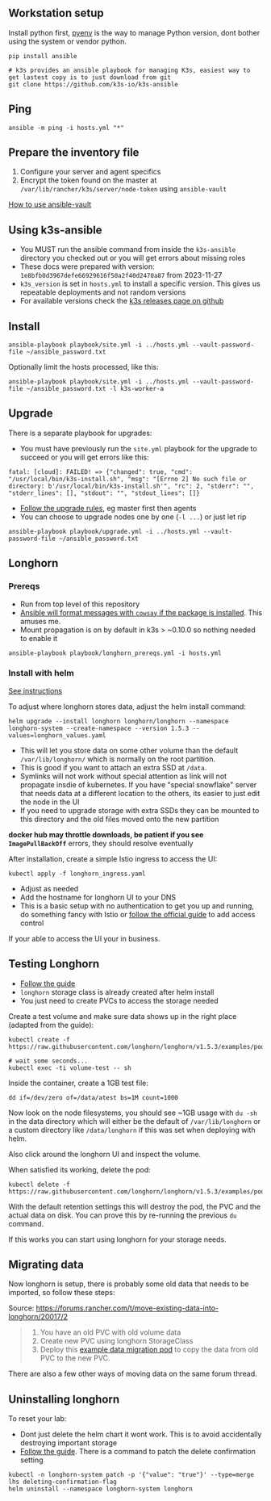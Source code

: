
## Workstation setup

Install python first, [pyenv](https://github.com/pyenv/pyenv#installation) is the way to manage Python version, dont bother using the system or vendor python.

```shell
pip install ansible

# k3s provides an ansible playbook for managing K3s, easiest way to get lastest copy is to just download from git
git clone https://github.com/k3s-io/k3s-ansible
```

## Ping

```shell
ansible -m ping -i hosts.yml "*"
```

## Prepare the inventory file

1. Configure your server and agent specifics
2. Encrypt the token found on the master at `/var/lib/rancher/k3s/server/node-token` using `ansible-vault`

[How to use ansible-vault](https://www.declarativesystems.com/2023/11/29/ansible-vault.html)

## Using k3s-ansible

* You MUST run the ansible command from inside the `k3s-ansible` directory you checked out or you will get errors about missing roles
* These docs were prepared with version: `1e8bfb0d3967defe66929616f50a2f40d2470a87` from 2023-11-27
* `k3s_version` is set in `hosts.yml` to install a specific version. This gives us repeatable deployments and not random versions
* For available versions check the [k3s releases page on github](https://github.com/k3s-io/k3s/releases)

## Install

```shell
ansible-playbook playbook/site.yml -i ../hosts.yml --vault-password-file ~/ansible_password.txt
```

Optionally limit the hosts processed, like this:

```shell
ansible-playbook playbook/site.yml -i ../hosts.yml --vault-password-file ~/ansible_password.txt -l k3s-worker-a
```

## Upgrade

There is a separate playbook for upgrades:
* You must have previously run the `site.yml` playbook for the upgrade to succeed or you will get errors like this:
```
fatal: [cloud]: FAILED! => {"changed": true, "cmd": "/usr/local/bin/k3s-install.sh", "msg": "[Errno 2] No such file or directory: b'/usr/local/bin/k3s-install.sh'", "rc": 2, "stderr": "", "stderr_lines": [], "stdout": "", "stdout_lines": []}
```
* [Follow the upgrade rules](https://docs.k3s.io/upgrades), eg master first then agents
* You can choose to upgrade nodes one by one (`-l ...`) or just let rip

```shell
ansible-playbook playbook/upgrade.yml -i ../hosts.yml --vault-password-file ~/ansible_password.txt
```

## Longhorn

### Prereqs
* Run from top level of this repository
* [Ansible will format messages with `cowsay` if the package is installed](https://docs.ansible.com/ansible/latest/reference_appendices/faq.html#how-do-i-disable-cowsay). This amuses me.
* Mount propagation is on by default in k3s > ~0.10.0 so nothing needed to enable it

```shell
ansible-playbook playbook/longhorn_prereqs.yml -i hosts.yml
```

### Install with helm

[See instructions](https://longhorn.io/docs/1.5.3/deploy/install/install-with-helm/#installing-longhorn)

To adjust where longhorn stores data, adjust the helm install command:

```shell
helm upgrade --install longhorn longhorn/longhorn --namespace longhorn-system --create-namespace --version 1.5.3 --values=longhorn_values.yaml
```

* This will let you store data on some other volume than the default `/var/lib/longhorn/` which is normally on the root partition.
* This is good if you want to attach an extra SSD at `/data`.
* Symlinks will not work without special attention as link will not propagate insdie of kubernetes. If you have "special snowflake" server that needs data at a different location to the others, its easier to just edit the node in the UI
* If you need to upgrade storage with extra SSDs they can be mounted to this directory and the old files moved onto the new partition

**docker hub may throttle downloads, be patient if you see `ImagePullBackOff`** errors, they should resolve eventually

After installation, create a simple Istio ingress to access the UI:

```shell
kubectl apply -f longhorn_ingress.yaml
```

* Adjust as needed
* Add the hostname for longhorn UI to your DNS
* This is a basic setup with no authentication to get you up and running, do something fancy with Istio or [follow the official guide](https://longhorn.io/docs/1.5.3/deploy/accessing-the-ui/longhorn-ingress/) to add access control

If your able to access the UI your in business.

## Testing Longhorn

* [Follow the guide](https://longhorn.io/docs/1.5.3/volumes-and-nodes/)
* `longhorn` storage class is already created after helm install
* You just need to create PVCs to access the storage needed

Create a test volume and make sure data shows up in the right place (adapted from the guide):

```shell
kubectl create -f https://raw.githubusercontent.com/longhorn/longhorn/v1.5.3/examples/pod_with_pvc.yaml

# wait some seconds...
kubectl exec -ti volume-test -- sh
```

Inside the container, create a 1GB test file:

```shell
dd if=/dev/zero of=/data/atest bs=1M count=1000
```

Now look on the node filesystems, you should see ~1GB usage with `du -sh` in the data directory which will either be the default of `/var/lib/longhorn` or a custom directory like `/data/longhorn` if this was set when deploying with helm.

Also click around the longhorn UI and inspect the volume.

When satisfied its working, delete the pod:

```shell
kubectl delete -f https://raw.githubusercontent.com/longhorn/longhorn/v1.5.3/examples/pod_with_pvc.yaml
```

With the default retention settings this will destroy the pod, the PVC and the actual data on disk. You can prove this by re-running the previous `du` command.

If this works you can start using longhorn for your storage needs.

## Migrating data

Now longhorn is setup, there is probably some old data that needs to be imported, so follow these steps:

Source: https://forums.rancher.com/t/move-existing-data-into-longhorn/20017/2

> 1. You have an old PVC with old volume data
> 2. Create new PVC using longhorn StorageClass
> 3. Deploy this [example data migration pod](https://github.com/longhorn/longhorn/blob/master/examples/data_migration.yaml) to copy the data from old PVC to the new PVC.

There are also a few other ways of moving data on the same forum thread.


## Uninstalling longhorn

To reset your lab:

* Dont just delete the helm chart it wont work. This is to avoid accidentally destroying important storage
* [Follow the guide](https://longhorn.io/docs/1.5.3/deploy/uninstall/). There is a command to patch the delete confirmation setting

```shell
kubectl -n longhorn-system patch -p '{"value": "true"}' --type=merge lhs deleting-confirmation-flag
helm uninstall --namespace longhorn-system longhorn
```